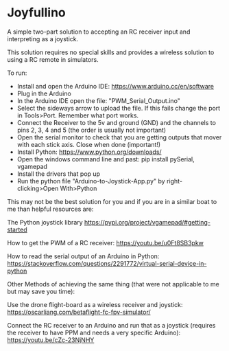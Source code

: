 # Joyfullino
A simple two-part solution to accepting an RC receiver input and interpreting as a joystick.

This solution requires no special skills and provides a wireless solution to using a RC remote in simulators.

To run:
* Install and open the Arduino IDE:  https://www.arduino.cc/en/software
* Plug in the Arduino
* In the Arduino IDE open the file: "PWM_Serial_Output.ino"
* Select the sideways arrow to upload the file. If this fails change the port in Tools>Port. Remember what port works.
* Connect the Receiver to the 5v and ground (GND) and the channels to pins 2, 3, 4 and 5 (the order is usually not important)
* Open the serial monitor to check that you are getting outputs that mover with each stick axis. Close when done (important!)
* Install Python:  https://www.python.org/downloads/
* Open the windows command line and past:  pip install pySerial, vgamepad
* Install the drivers that pop up
* Run the python file "Arduino-to-Joystick-App.py" by right-clicking>Open With>Python



This may not be the best solution for you and if you are in a similar boat to me than helpful resources are:
  
  The Python joystick library
    https://pypi.org/project/vgamepad/#getting-started
  
  How to get the PWM of a RC receiver:
    https://youtu.be/u0Ft8SB3pkw
  
  How to read the serial output of an Arduino in Python:
    https://stackoverflow.com/questions/2291772/virtual-serial-device-in-python
    
  
  
  Other Methods of achieving the same thing (that were not applicable to me but may save you time):
    
   Use the drone flight-board as a wireless receiver and joystick:
    https://oscarliang.com/betaflight-fc-fpv-simulator/
      
   Connect the RC receiver to an Arduino and run that as a joystick (requires the receiver to have PPM and needs a very specific Arduino):
    https://youtu.be/cZc-23NjNHY
  
